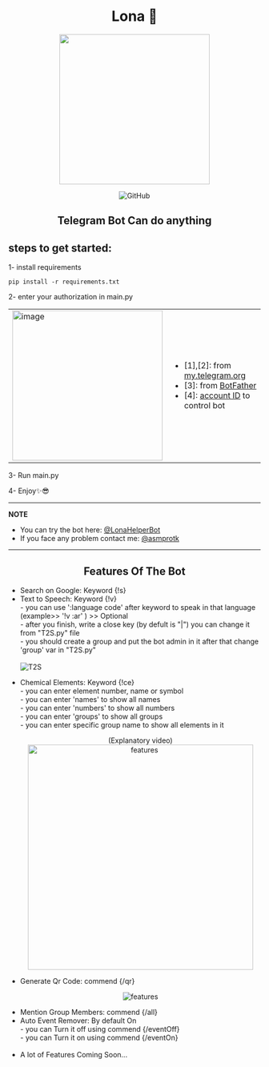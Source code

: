<p align="center">
  <h1 align="center"> Lona 🧠 </h1>
 <p align="center"> <img src="https://github.com/asmpro7/Lona/assets/114514662/f426fe22-ed2b-4199-83fd-087cfc7f25c9" data-canonical-src="https://github.com/asmpro7/Lona/assets/114514662/f426fe22-ed2b-4199-83fd-087cfc7f25c9" width="300" height="300" /><p>

 <p align="center"> <img src="https://img.shields.io/github/license/asmpro7/Lona" alt="GitHub"></p>
<h2 align="center" id="LonaDesc">Telegram Bot Can do anything</h2>
</p>
<h2 id="steps-to-get-started-">steps to get started:</h2>
<p>1- install requirements</p>
<pre><code class="lang-bash">pip <span class="hljs-keyword">install -r</span> requirements.txt</code></pre>  
<p>2- enter your authorization in main.py</p>  


<table>
  <tr>
    <td><img src="https://github.com/asmpro7/Lona/assets/114514662/dfcae7aa-9565-45f2-8e09-0c9e514eead4" alt="image" width="300" /></td>
    <td>
      <ul>
        <li>[1],[2]: from <a href="https://my.telegram.org/">my.telegram.org</a></li>
        <li>[3]: from <a href="https://t.me/BotFather">BotFather</a></li>
        <li>[4]: <a href="https://t.me/myidbot">account ID</a> to control bot</li>
      </ul>
    </td>
  </tr>
</table>

<p>3- Run main.py</p>  

<p>4- Enjoy✨😎</p>

<hr>  
<p><strong>NOTE</strong></p>
<ul>
<li>You can try the bot here: <a href='https://t.me/LonaHelperBot'>@LonaHelperBot</a></li>
<li>If you face any problem contact me: <a href='https://t.me/asmprotk'>@asmprotk</a></li>
</ul>
<hr>  

<p align="center">
<h2 align="center" id="features-of-the-Bot">Features Of The Bot</h2>
</p>
<ul>
  <li>Search on Google: Keyword {!s}</li>  
  <li>Text to Speech: Keyword {!v}
  <br>
  - you can use ':language code' after keyword to speak in that language (example>> '!v :ar' ) >> Optional
 <br>
 - after you finish, write a close key (by defult is "|") you can change it from "T2S.py" file
 <br>
 - you should create a group and put the bot admin in it after that change 'group' var in "T2S.py"
 <br><br>
 <img src="https://github.com/asmpro7/Lona/assets/114514662/e4e3d089-15ee-42ae-890d-51b71f4ebf7e" alt="T2S"></p>


  </li>
  <li>Chemical Elements: Keyword {!ce}
  <br>
  - you can enter element number, name or symbol
  <br>
  - you can enter 'names' to show all names
  <br>
  - you can enter 'numbers' to show all numbers
  <br>
  - you can enter 'groups' to show all groups
  <br>
  - you can enter specific group name to show all elements in it
  <br>
  <p align="center">(Explanatory video)<br><img src="https://github.com/asmpro7/ElementFlow/assets/114514662/0147eb07-538f-416f-9071-4094fe361959" alt="features" width='450'></p>
  </li>  
  <li>Generate Qr Code: commend {/qr}<br>
  <p align="center"><img src="https://github.com/asmpro7/Lona/assets/114514662/6e4b5aef-3c97-4e11-ae4f-ec773e66fbdb" alt="features"></p>

  </li> 
  <li>Mention Group Members: commend {/all}</li>  
  <li>Auto Event Remover: By default On
  <br>
  - you can Turn it off using commend {/eventOff}
  <br>
  - you can Turn it on using commend {/eventOn}
  <br>
  <br>
  <li>A lot of Features Coming Soon...</li>
</ul>
